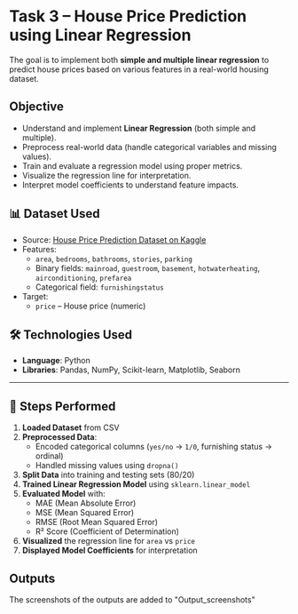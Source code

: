 # Task 3 – House Price Prediction using Linear Regression

  The goal is to implement both **simple and multiple linear regression** to predict house prices based on various features in a real-world housing dataset.

## Objective

- Understand and implement **Linear Regression** (both simple and multiple).
- Preprocess real-world data (handle categorical variables and missing values).
- Train and evaluate a regression model using proper metrics.
- Visualize the regression line for interpretation.
- Interpret model coefficients to understand feature impacts.


## 📊 Dataset Used

- Source: [House Price Prediction Dataset on Kaggle](https://www.kaggle.com/datasets/harishkumardatalab/housing-price-prediction)
- Features:
  - `area`, `bedrooms`, `bathrooms`, `stories`, `parking`
  - Binary fields: `mainroad`, `guestroom`, `basement`, `hotwaterheating`, `airconditioning`, `prefarea`
  - Categorical field: `furnishingstatus`
- Target:
  - `price` – House price (numeric)


## 🛠️ Technologies Used

- **Language**: Python
- **Libraries**: Pandas, NumPy, Scikit-learn, Matplotlib, Seaborn

---

## 🚀 Steps Performed

1. **Loaded Dataset** from CSV
2. **Preprocessed Data**:
   - Encoded categorical columns (`yes/no` → `1/0`, furnishing status → ordinal)
   - Handled missing values using `dropna()`
3. **Split Data** into training and testing sets (80/20)
4. **Trained Linear Regression Model** using `sklearn.linear_model`
5. **Evaluated Model** with:
   - MAE (Mean Absolute Error)
   - MSE (Mean Squared Error)
   - RMSE (Root Mean Squared Error)
   - R² Score (Coefficient of Determination)
6. **Visualized** the regression line for `area` vs `price`
7. **Displayed Model Coefficients** for interpretation


## Outputs

 The screenshots of the outputs are added to "Output_screenshots"


